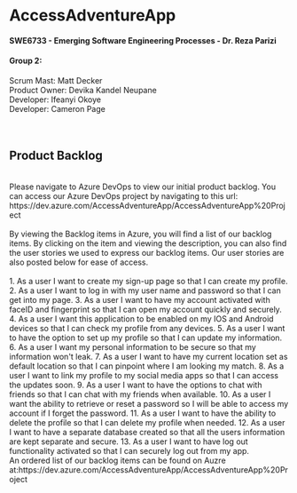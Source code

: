 # **AccessAdventureApp**
#### SWE6733 - Emerging Software Engineering Processes - Dr. Reza Parizi

#### **Group 2:**
Scrum Mast: Matt Decker  
Product Owner: Devika Kandel Neupane    
Developer: Ifeanyi Okoye   
Developer: Cameron Page  
<br>
<br>
## Product Backlog
<br>
Please navigate to Azure DevOps to view our initial product backlog. You can access our Azure DevOps project by navigating to this url: https://dev.azure.com/AccessAdventureApp/AccessAdventureApp%20Project  
<br>
<br>
By viewing the Backlog items in Azure, you will find a list of our backlog items. By clicking on the item and viewing the description, you can also find the user stories we used to express our backlog items. Our user stories are also posted below for ease of access.
<br>
<br>
1. As a user I want to create my sign-up page so that I can create my profile.
2. As a user I want to log in with my user name and password so that I can get into my page.
3. As a user I want to have my account activated with faceID and fingerprint so that I can open my account quickly and securely.  
4. As a user I want this application to be enabled on my IOS and Android devices so that I can check my profile from any devices.  
5. As a user I want to have the option to set up my profile so that I can update my information.  
6. As a user I want my personal information to be secure so that my information won't leak.  
7. As a user I want to have my current location set as default location so that I can pinpoint where I am looking my match.  
8. As a user I want to link my profile to my social media apps so that I can access the updates soon.  
9. As a user I want to have the options to chat with friends so that I can chat with my friends when available.  
10. As a user I want the ability to retrieve or reset a password so I will be able to access my account if I forget the password.  
11. As a user I want to have the ability to delete the profile so that I can delete my profile when needed.  
12. As a user I want to have a separate database created so that all the users information are kept separate and secure.  
13. As a user I want to have log out functionality activated so that I can securely log out from my app.  
<br>
An ordered list of our backlog items can be found on Auzre at:https://dev.azure.com/AccessAdventureApp/AccessAdventureApp%20Project
